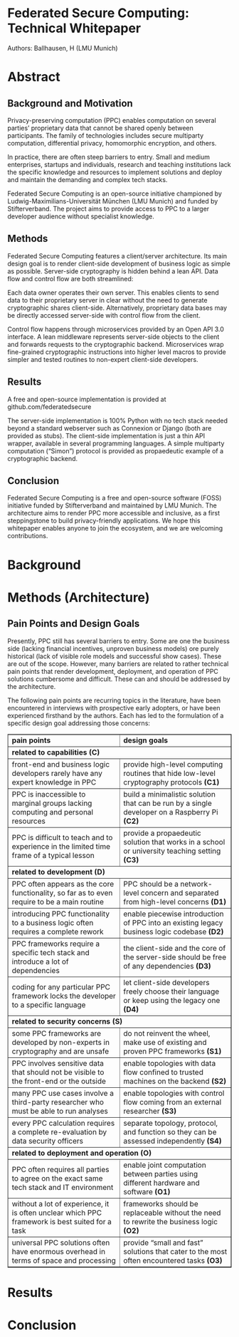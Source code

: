 Federated Secure Computing: Technical Whitepaper
================================================

Authors:
Ballhausen, H (LMU Munich)

# Abstract

## Background and Motivation

Privacy-preserving computation (PPC) enables computation on several parties’ proprietary data that cannot be shared openly between participants. The family of technologies includes secure multiparty computation, differential privacy, homomorphic encryption, and others.

In practice, there are often steep barriers to entry. Small and medium enterprises, startups and individuals, research and teaching institutions lack the specific knowledge and resources to implement solutions and deploy and maintain the demanding and complex tech stacks.

Federated Secure Computing is an open-source initiative championed by Ludwig-Maximilians-Universität München (LMU Munich) and funded by Stifterverband. The project aims to provide access to PPC to a larger developer audience without specialist knowledge. 

## Methods

Federated Secure Computing features a client/server architecture. Its main design goal is to render client-side development of business logic as simple as possible.  Server-side cryptography is hidden behind a lean API. Data flow and control flow are both streamlined:

Each data owner operates their own server. This enables clients to send data to their proprietary server in clear without the need to generate cryptographic shares client-side. Alternatively, proprietary data bases may be directly accessed server-side with control flow from the client.

Control flow happens through microservices provided by an Open API 3.0 interface. A lean middleware represents server-side objects to the client and forwards requests to the cryptographic backend. Microservices wrap fine-grained cryptographic instructions into higher level macros to provide simpler and tested routines to non-expert client-side developers.

## Results

A free and open-source implementation is provided at github.com/federatedsecure

The server-side implementation is 100% Python with no tech stack needed beyond a standard webserver such as Connexion or Django (both are provided as stubs). The client-side implementation is just a thin API wrapper, available in several programming languages. A simple multiparty computation (“Simon”) protocol is provided as propaedeutic example of a cryptographic backend. 

## Conclusion

Federated Secure Computing is a free and open-source software (FOSS) initiative funded by Stifterverband and maintained by LMU Munich. The architecture aims to render PPC more accessible and inclusive, as a first steppingstone to build privacy-friendly applications. We hope this whitepaper enables anyone to join the ecosystem, and we are welcoming contributions.

# Background

# Methods (Architecture)

## Pain Points and Design Goals

Presently, PPC still has several barriers to entry. Some are one the business side (lacking financial incentives, unproven business models) ore purely historical (lack of visible role models and successful show cases). These are out of the scope. However, many barriers are related to rather technical pain points that render development, deployment, and operation of PPC solutions cumbersome and difficult. These can and should be addressed by the architecture.

The following pain points are recurring topics in the literature, have been encountered in interviews with prospective early adopters, or have been experienced firsthand by the authors. Each has led to the formulation of a specific design goal addressing those concerns:

<table cellspacing="0" cellpadding="0" border="1">
 <tbody>
  <tr>
   <td><strong>pain points</strong></td>
   <td><strong>design goals</strong></td>
  </tr>
  <tr>
   <td colspan="2"><strong>related to capabilities (C)</strong></td>
  </tr>
  <tr>
   <td>front-end and business logic developers rarely have any expert knowledge in PPC</td>
   <td>provide high-level computing routines that hide low-level cryptography protocols <strong>(C1)</strong></td>
  </tr>
  <tr>
   <td>PPC is inaccessible to marginal groups lacking computing and personal resources</td>
   <td>build a minimalistic solution that can be run by a single developer on a Raspberry Pi <strong>(C2)</strong></td>
  </tr>
  <tr>
   <td>PPC is difficult to teach and to experience in the limited time frame of a typical lesson</td>
   <td>provide a propaedeutic solution that works in a school or university teaching setting <strong>(C3)</strong></td>
  </tr>
  <tr>
   <td colspan="2"><strong>related to development (D)</strong></td>
  </tr>
  <tr>
   <td>PPC often appears as the core functionality, so far as to even require to be a main routine</td>
   <td>PPC should be a network-level concern and separated from high-level concerns <strong>(D1)</strong></td>
  </tr>
  <tr>
   <td>introducing PPC functionality to a business logic often requires a complete rework</td>
   <td>enable piecewise introduction of PPC into an existing legacy business logic codebase <strong>(D2)</strong></td>
  </tr>
  <tr>
   <td>PPC frameworks require a specific tech stack and introduce a lot of dependencies</td>
   <td>the client-side and the core of the server-side should be free of any dependencies <strong>(D3)</strong></td>
  </tr>
  <tr>
   <td>coding for any particular PPC framework locks the developer to a specific language</td>
   <td>let client-side developers freely choose their language or keep using the legacy one <strong>(D4)</strong></td>
  </tr>
  <tr>
   <td colspan="2"><strong>related to security concerns (S)</strong></td>
  </tr>
  <tr>
   <td>some PPC frameworks are developed by non-experts in cryptography and are unsafe</td>
   <td>do not reinvent the wheel, make use of existing and proven PPC frameworks <strong>(S1)</strong></td>
  </tr>
  <tr>
   <td>PPC involves sensitive data that should not be visible to the front-end or the outside</td>
   <td>enable topologies with data flow confined to trusted machines on the backend <strong>(S2)</strong></td>
  </tr>
  <tr>
   <td>many PPC use cases involve a third-party researcher who must be able to run analyses</td>
   <td>enable topologies with control flow coming from an external researcher <strong>(S3)</strong></td>
  </tr>
  <tr>
   <td>every PPC calculation requires a complete re-evaluation by data security officers</td>
   <td>separate topology, protocol, and function so they can be assessed independently <strong>(S4)</strong></td>
  </tr>
  <tr>
   <td colspan="2"><strong>related to deployment and operation (O)</strong></td>
  </tr>
  <tr>
   <td>PPC often requires all parties to agree on the exact same tech stack and IT environment</td>
   <td>enable joint computation between parties using different hardware and software <strong>(O1)</strong></td>
  </tr>
  <tr>
   <td>without a lot of experience, it is often unclear which PPC framework is best suited for a task</td>
   <td>frameworks should be replaceable without the need to rewrite the business logic <strong>(O2)</strong></td>
  </tr>
  <tr>
   <td>universal PPC solutions often have enormous overhead in terms of space and processing</td>
   <td>provide “small and fast” solutions that cater to the most often encountered tasks <strong>(O3)</strong></td>
  </tr>
 </tbody>
</table>

# Results

# Conclusion
